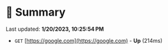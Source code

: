 # 📖 Summary
Last updated: **1/20/2023, 10:25:54 PM**

- `GET` [https://google.com](https://google.com) - **Up** (214ms)
